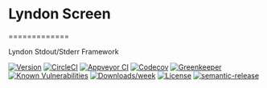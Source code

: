# Lyndon Screen
=============

Lyndon Stdout/Stderr Framework


[![Version](https://img.shields.io/npm/v/lyndon-screen.svg)](https://npmjs.org/package/lyndon-screen)
[![CircleCI](https://circleci.com/gh/benchlab/lyndon-screen/tree/master.svg?style=svg)](https://circleci.com/gh/benchlab/lyndon-screen/tree/master)
[![Appveyor CI](https://ci.appveyor.com/api/projects/status/github/benchlab/lyndon-screen?branch=master&svg=true)](https://ci.appveyor.com/project/benchlab/lyndonScreen/branch/master)
[![Codecov](https://codecov.io/gh/benchlab/lyndon-screen/branch/master/graph/badge.svg)](https://codecov.io/gh/benchlab/lyndon-screen)
[![Greenkeeper](https://badges.greenkeeper.io/benchlab/lyndon-screen.svg)](https://greenkeeper.io/)
[![Known Vulnerabilities](https://snyk.io/test/npm/lyndon-screen/badge.svg)](https://snyk.io/test/npm/lyndon-screen)
[![Downloads/week](https://img.shields.io/npm/dw/lyndon-screen.svg)](https://npmjs.org/package/lyndon-screen)
[![License](https://img.shields.io/npm/l/lyndon-screen.svg)](https://github.com/benchlab/lyndon-screen/blob/master/package.json)
[![semantic-release](https://img.shields.io/badge/%20%20%F0%9F%93%A6%F0%9F%9A%80-semantic--release-e10079.svg)](https://github.com/semantic-release/semantic-release)
